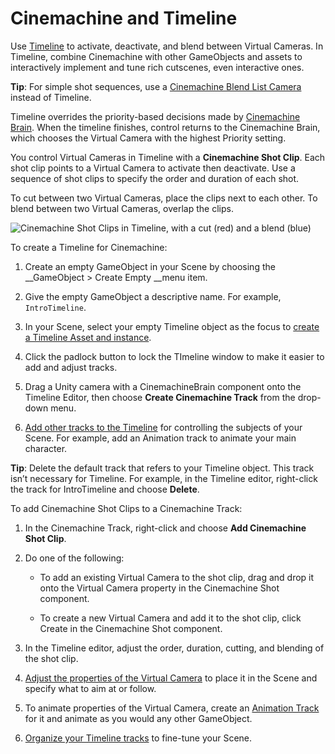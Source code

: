 # Cinemachine and Timeline

Use [Timeline](https://docs.unity3d.com/Manual/TimelineSection.html) to activate, deactivate, and blend between Virtual Cameras. In Timeline, combine Cinemachine with other GameObjects and assets to interactively implement and tune rich cutscenes, even interactive ones.

**Tip**: For simple shot sequences, use a [Cinemachine Blend List Camera](CinemachineBlendListCamera.md) instead of Timeline.

Timeline overrides the priority-based decisions made by [Cinemachine Brain](CinemachineBrainProperties.md). When the timeline finishes, control returns to the Cinemachine Brain, which chooses the Virtual Camera with the highest Priority setting.

You control Virtual Cameras in Timeline with a __Cinemachine Shot Clip__. Each shot clip points to a Virtual Camera to activate then deactivate. Use a sequence of shot clips to specify the order and duration of each shot.

To cut between two Virtual Cameras, place the clips next to each other. To blend between two Virtual Cameras, overlap the clips.

![Cinemachine Shot Clips in Timeline, with a cut (red) and a blend (blue)](images/CinemachineTimelineShotClips.png)

To create a Timeline for Cinemachine:

1. Create an empty GameObject in your Scene by choosing the __GameObject > Create Empty __menu item.

2. Give the empty GameObject a descriptive name. For example, `IntroTimeline`.

3. In your Scene, select your empty Timeline object as the focus to [create a Timeline Asset and instance](https://docs.unity3d.com/Manual/TimelineWorkflowCreatingAssetInstance.html).

4. Click the padlock button to lock the TImeline window to make it easier to add and adjust tracks.

5. Drag a Unity camera with a CinemachineBrain component onto the Timeline Editor, then choose __Create Cinemachine Track__ from the drop-down menu.

6. [Add other tracks to the Timeline](https://docs.unity3d.com/Manual/TimelineAddingTracks.html) for controlling the subjects of your Scene.  For example, add an Animation track to animate your main character.

**Tip**: Delete the default track that refers to your Timeline object. This track isn’t necessary for Timeline. For example, in the Timeline editor, right-click the track for IntroTimeline and choose __Delete__.

To add Cinemachine Shot Clips to a Cinemachine Track:

1. In the Cinemachine Track, right-click and choose __Add Cinemachine Shot Clip__.

2. Do one of the following:

    * To add an existing Virtual Camera to the shot clip, drag and drop it onto the Virtual Camera property in the Cinemachine Shot component.

    * To create a new Virtual Camera and add it to the shot clip, click Create in the Cinemachine Shot component.

3. In the Timeline editor, adjust the order, duration, cutting, and blending of the shot clip.

4. [Adjust the properties of the Virtual Camera](CinemachineVirtualCamera.md) to place it in the Scene and specify what to aim at or follow.

5. To animate properties of the Virtual Camera, create an [Animation Track](https://docs.unity3d.com/Manual/TimelineAnimationTrackProperties.html) for it and animate as you would any other GameObject.

6. [Organize your Timeline tracks](https://docs.unity3d.com/Manual/TimelineTrackList.html) to fine-tune your Scene.

